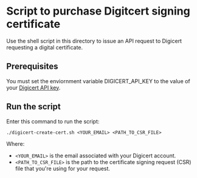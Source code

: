 # Script to purchase Digitcert signing certificate

Use the shell script in this directory to issue an API request to Digicert requesting a digital certificate.

## Prerequisites

You must set the enviornment variable DIGICERT_API_KEY to the value of your 
[Digicert API key](https://dev.digicert.com/en/certcentral-apis/authentication.html).

## Run the script

Enter this command to run the script:

```
./digicert-create-cert.sh <YOUR_EMAIL> <PATH_TO_CSR_FILE>
```

Where:
- `<YOUR_EMAIL>` is the email associated with your Digicert account.
- `<PATH_TO_CSR_FILE>` is the path to the certificate signing request (CSR) file that you're using for your request.
